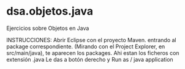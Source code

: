 dsa.objetos.java
================

Ejercicios sobre Objetos en Java

INSTRUCCIONES:
    Abrir Eclipse con el proyecto Maven.
    entrando al package correspondiente.
    (Mirando con el Project Explorer, en src/main/java), te aparecen los packages.
    Ahi estan los ficheros con extensión .java
    Le das a botón derecho y Run as / java application
